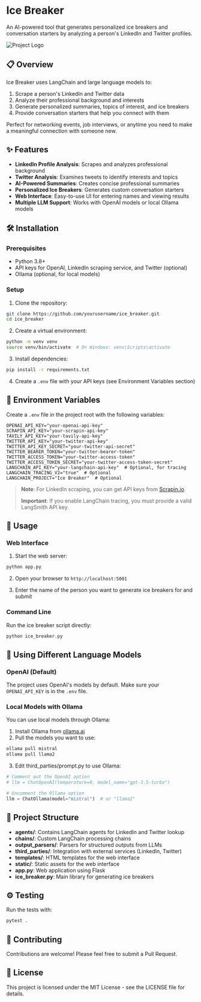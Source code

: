 # Ice Breaker

An AI-powered tool that generates personalized ice breakers and conversation starters by analyzing a person's LinkedIn and Twitter profiles.

![Project Logo](https://github.com/emarco177/ice_breaker/blob/main/static/demo.gif)

## 📋 Overview

Ice Breaker uses LangChain and large language models to:
1. Scrape a person's LinkedIn and Twitter data
2. Analyze their professional background and interests
3. Generate personalized summaries, topics of interest, and ice breakers
4. Provide conversation starters that help you connect with them

Perfect for networking events, job interviews, or anytime you need to make a meaningful connection with someone new.

## ✨ Features

- **LinkedIn Profile Analysis**: Scrapes and analyzes professional background
- **Twitter Analysis**: Examines tweets to identify interests and topics
- **AI-Powered Summaries**: Creates concise professional summaries
- **Personalized Ice Breakers**: Generates custom conversation starters
- **Web Interface**: Easy-to-use UI for entering names and viewing results
- **Multiple LLM Support**: Works with OpenAI models or local Ollama models

## 🛠️ Installation

### Prerequisites
- Python 3.8+
- API keys for OpenAI, LinkedIn scraping service, and Twitter (optional)
- Ollama (optional, for local models)

### Setup

1. Clone the repository:
```bash
git clone https://github.com/yourusername/ice_breaker.git
cd ice_breaker
```

2. Create a virtual environment:
```bash
python -m venv venv
source venv/bin/activate  # On Windows: venv\Scripts\activate
```

3. Install dependencies:
```bash
pip install -r requirements.txt
```

4. Create a `.env` file with your API keys (see Environment Variables section)

## 🔑 Environment Variables

Create a `.env` file in the project root with the following variables:

```
OPENAI_API_KEY="your-openai-api-key"
SCRAPIN_API_KEY="your-scrapin-api-key"
TAVILY_API_KEY="your-tavily-api-key"
TWITTER_API_KEY="your-twitter-api-key"
TWITTER_API_KEY_SECRET="your-twitter-api-secret"
TWITTER_BEARER_TOKEN="your-twitter-bearer-token"
TWITTER_ACCESS_TOKEN="your-twitter-access-token"
TWITTER_ACCESS_TOKEN_SECRET="your-twitter-access-token-secret"
LANGCHAIN_API_KEY="your-langchain-api-key"  # Optional, for tracing
LANGCHAIN_TRACING_V2="true"  # Optional
LANGCHAIN_PROJECT="Ice Breaker"  # Optional
```

> **Note**: For LinkedIn scraping, you can get API keys from [Scrapin.io](https://www.scrapin.io/).
> 
> **Important**: If you enable LangChain tracing, you must provide a valid LangSmith API key.

## 🚀 Usage

### Web Interface

1. Start the web server:
```bash
python app.py
```

2. Open your browser to `http://localhost:5001`

3. Enter the name of the person you want to generate ice breakers for and submit

### Command Line

Run the ice breaker script directly:
```bash
python ice_breaker.py
```

## 🧠 Using Different Language Models

### OpenAI (Default)

The project uses OpenAI's models by default. Make sure your `OPENAI_API_KEY` is in the `.env` file.

### Local Models with Ollama

You can use local models through Ollama:

1. Install Ollama from [ollama.ai](https://ollama.ai)
2. Pull the models you want to use:
```bash
ollama pull mistral
ollama pull llama2
```

3. Edit third_parties/prompt.py to use Ollama:
```python
# Comment out the OpenAI option
# llm = ChatOpenAI(temperature=0, model_name="gpt-3.5-turbo")

# Uncomment the Ollama option
llm = ChatOllama(model="mistral")  # or "llama2"
```

## 📁 Project Structure

- **agents/**: Contains LangChain agents for LinkedIn and Twitter lookup
- **chains/**: Custom LangChain processing chains
- **output_parsers/**: Parsers for structured outputs from LLMs
- **third_parties/**: Integration with external services (LinkedIn, Twitter)
- **templates/**: HTML templates for the web interface
- **static/**: Static assets for the web interface
- **app.py**: Web application using Flask
- **ice_breaker.py**: Main library for generating ice breakers

## ⚙️ Testing

Run the tests with:
```bash
pytest .
```

## 🤝 Contributing

Contributions are welcome! Please feel free to submit a Pull Request.

## 📄 License

This project is licensed under the MIT License - see the LICENSE file for details.

